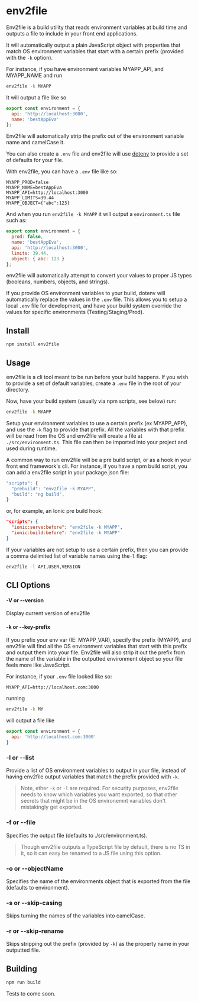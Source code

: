 # env2file

Env2file is a build utility that reads environment variables at build time and outputs a file to include in your front end applications.

It will automatically output a plain JavaScript object with properties that match OS environment variables that start with a certain prefix (provided with the `-k` option).

For instance, if you have environment variables MYAPP_API, and MYAPP_NAME and run 

```bash
env2file -k MYAPP
```
It will output a file like so

```js
export const environment = {
  api: 'http://localhost:3000',
  name: 'bestAppEva'
};
```

Env2file will automatically strip the prefix out of the environment variable name and camelCase it.

You can also create a `.env` file and env2file will use [dotenv](https://www.npmjs.com/package/dotenv) to provide a set of defaults for your file.

With env2file, you can have a `.env` file like so:

```
MYAPP_PROD=false
MYAPP_NAME=bestAppEva
MYAPP_API=http://localhost:3000
MYAPP_LIMITS=39.44
MYAPP_OBJECT={"abc":123}
```

And when you run `env2file -k MYAPP` it will output a `environment.ts` file such as:

```js
export const environment = {
  prod: false,
  name: 'bestAppEva',
  api: 'http://localhost:3000',
  limits: 39.44,
  object: { abc: 123 }
};
```
env2file will automatically attempt to convert your values to proper JS types (booleans, numbers, objects, and strings).

If you provide OS environment variables to your build, dotenv will automatically replace the values in the `.env` file. This allows you to setup a local `.env` file for development, and have your build system override the values for specific environments (Testing/Staging/Prod).


## Install

```bash
npm install env2file
```

## Usage

env2file is a cli tool meant to be run before your build happens. If you wish to provide a set of default variables, create a `.env` file in the root of your directory.

Now, have your build system (usually via npm scripts, see below) run:

```bash
env2file -k MYAPP
```

Setup your environment variables to use a certain prefix (ex MYAPP_APP), and use the `-k` flag to provide that prefix. All the variables with that prefix will be read from the OS and env2file will create a file at 
`./src/environment.ts`. This file can then be imported into your project and used during runtime.


A common way to run env2file will be a pre build script, or as a hook in your front end framework's cli. For instance, if you have a npm build script, you can add a env2file script in your package.json file:

```js
"scripts": {
  "prebuild": "env2file -k MYAPP",
  "build": "ng build",
}
```

or, for example, an Ionic pre build hook:

```json
"scripts": {
  "ionic:serve:before": "env2file -k MYAPP",
  "ionic:build:before": "env2file -k MYAPP"
}
```

If your variables are not setup to use a certain prefix, then you can provide a comma delimited list of variable names using the`-l` flag:

```bash
env2file -l API,USER,VERSION
```

## CLI Options

#### -V or --version
Display current version of env2file

#### -k or --key-prefix
If you prefix your env var (IE: MYAPP_VAR), specify the prefix (MYAPP), and env2file will find all the OS environment variables that start with this prefix and output them into your file. Env2file will also strip it out the prefix from the name of the variable in the outputted environment object so your file feels more like JavaScript.

For instance, if your `.env` file looked like so:

```text
MYAPP_API=http://localhost.com:3000
```
running
```bash
env2file -k MY
```
will output a file like
```js
export const environment = {
  api: 'http://localhost.com:3000'
}
```

### -l or --list

Provide a list of OS environment variables to output in your file, instead of having env2file output variables that match the prefix provided with `-k`.

> Note, ether `-k` or `-l` are required. For security purposes, env2file needs to know which variables you want exported, so that other secrets that might be in the OS environemnt variables don't mistakingly get exported.

### -f or --file

Specifies the output file (defaults to ./src/environment.ts).

> Though env2file outputs a TypeScript file by default, there is no TS in it, so it can easy be renamed to a JS file using this option.

### -o or --objectName

Specifies the name of the environments object that is exported from the file (defaults to environment).

### -s or --skip-casing

Skips turning the names of the variables into camelCase.

### -r or --skip-rename

Skips stripping out the prefix (provided by `-k`) as the property name in your outputted file.

## Building
```bash
npm run build
```

Tests to come soon.
